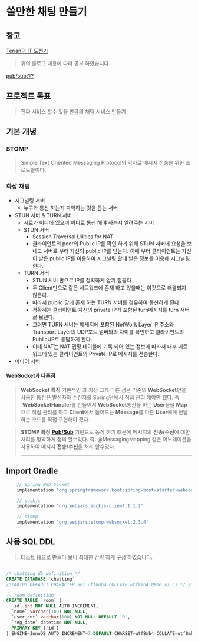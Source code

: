# 쓸만한 채팅 만들기

## 참고

[Terian의 IT 도전기](https://terianp.tistory.com/146)
> 위의 블로그 내용에 따라 공부 하였습니다.

[pub/sub란?](https://cloud.google.com/pubsub/docs/overview?hl=ko)

## 프로젝트 목표

> 진짜 서비스 할수 있을 만큼의 채팅 서비스 만들기

## 기본 개녕

### STOMP

> Simple Text Oriented Messaging Protocol의 약자로 메시지 전송을 위한 프로토콜이다.

### 화상 채팅 

* 시그널링 서버
  * 누구와 통신 하는지 파악하는 것을 돕는 서버
* STUN 서버 & TURN 서버
  * 서로가 어디에 있으며 어디로 통신 해야 하는지 알려주는 서버
  * STUN 서버
    * Session Traversal Uilities for NAT
    * 클라이언트의 peer의 Public IP를 확인 하기 위해 STUN 서버에 요청을 보내고 서버로 부터 자신의 public IP를 받는다. 
    이때 부터 클라이언트는 자신이 받은 public IP를 이용하여 시그널링 할떄 받은 정보를 이용해 시그널링한다.
  * TURN 서버
    * STUN 서버 만으로 IP를 정확하게 알기 힘들다
    * 두 Client만으로 같은 네트워크에 존재 하고 있을때는 이것으로 해결되지 않은다.
    * 따라서 public 망에 존재 하는 TURN 서버를 경유하여 통신하게 된다.
    * 정확히는 클라이언트 자신의 private IP가 포함된 turn메시지를  turn 서버로 보낸다.
    * 그러면 TURN 서버는 메세지에 포함된 NetWork Layer IP 주소와 Transport Layer의 UDP포트 넘버와의 차이를 확인하고 클라이언트의 PublicUP로 응답하게 된다.
    * 이떄 NAT는 NAT 맵핑 테이블에 기록 되어 있는 정보에 따라서 내부 네트 워크에 있는 클라이언트의 Private IP로 메시지를 전송한다.
* 미디어 서버

#### WebSocket과 다른점

> **WebSocket 특징**
> 기본적인 과 가장 크게 다른 점은 기존의 **WebSocket**만을 사용한 통신은 발신자와 수신자를 Spring단에서 직접 관리 해야만 했다.
> 즉 `**WebSocketHandler**를 만들어서 **WebSocket**통신을 하는 **User**들을 **Map**으로 직접 관리를 하고
> **Client**에서 들어오는 **Message**를 다른 **User**에게 전달하는 코드를 직접 구현해야 했다.

> **STOMP 특징**
> [**Pub/Sub**](https://cloud.google.com/pubsub/docs/overview?hl=ko) 기반으로 동작 하기 떄문에 메시지의 **전송/수신**에 대한 처리를 명확하게 정의 할수있다.
> 즉. @MessagingMapping 같은 어노테이션을 사용하여 메시지 **전송/수신**을 처리 할수있다.
> ****

## Import Gradle

```gradle
	// Spring Web Socket
	implementation 'org.springframework.boot:spring-boot-starter-websocket'

    // sockjs
    implementation 'org.webjars:sockjs-client:1.1.2'

    // stomp
    implementation 'org.webjars:stomp-websocket:2.3.4'
```

## 사용 SQL DDL

> 테스트 용으로 만들다 보니 최대한 간략 하게 구성 하였습니다.

```sql

/* chatting db definition */
CREATE DATABASE `chatting` 
/*!40100 DEFAULT CHARACTER SET utf8mb4 COLLATE utf8mb4_0900_ai_ci */ /*!80016 DEFAULT ENCRYPTION='N' */;

-- room definition
CREATE TABLE `room` (
  `id` int NOT NULL AUTO_INCREMENT,
  `name` varchar(100) NOT NULL,
  `user_cnt` varchar(100) NOT NULL DEFAULT '0',
  `reg_date` datetime NOT NULL,
  PRIMARY KEY (`id`)
) ENGINE=InnoDB AUTO_INCREMENT=7 DEFAULT CHARSET=utf8mb4 COLLATE=utf8mb4_0900_ai_ci;

```